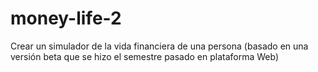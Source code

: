 # money-life-2
Crear un simulador de la vida financiera de una persona (basado en una versión beta que se hizo el semestre pasado en plataforma Web)
